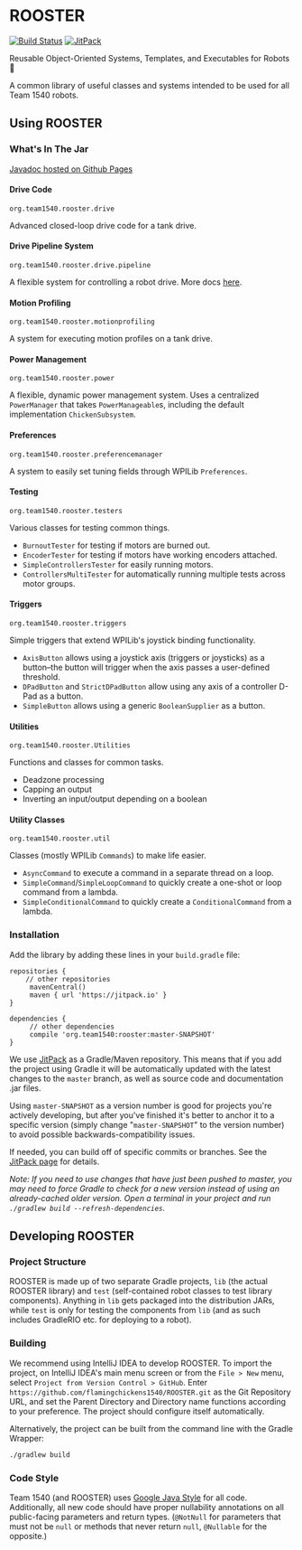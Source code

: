 # ROOSTER 
[![Build Status](https://travis-ci.org/flamingchickens1540/ROOSTER.svg?branch=master)](https://travis-ci.org/flamingchickens1540/ROOSTER)
[![JitPack](https://jitpack.io/v/org.team1540/rooster.svg)](https://jitpack.io/#org.team1540/rooster)

Reusable Object-Oriented Systems, Templates, and Executables for Robots 🐓

A common library of useful classes and systems intended to be used for all Team 1540 robots.

## Using ROOSTER

### What's In The Jar

[Javadoc hosted on Github Pages](https://flamingchickens1540.github.io/ROOSTER)

#### Drive Code

`org.team1540.rooster.drive`

Advanced closed-loop drive code for a tank drive.

#### Drive Pipeline System

`org.team1540.rooster.drive.pipeline`

A flexible system for controlling a robot drive. More docs [here](docs/Drive%20Pipelines.md).

#### Motion Profiling

`org.team1540.rooster.motionprofiling`

A system for executing motion profiles on a tank drive.

#### Power Management

`org.team1540.rooster.power`

A flexible, dynamic power management system. Uses a centralized `PowerManager` that takes `PowerManageable`s, including the default implementation `ChickenSubsystem`.

#### Preferences

`org.team1540.rooster.preferencemanager`

A system to easily set tuning fields through WPILib `Preferences`.

#### Testing

`org.team1540.rooster.testers`

Various classes for testing common things.
- `BurnoutTester` for testing if motors are burned out.
- `EncoderTester` for testing if motors have working encoders attached.
- `SimpleControllersTester` for easily running motors.
- `ControllersMultiTester` for automatically running multiple tests across motor groups.

#### Triggers

`org.team1540.rooster.triggers`

Simple triggers that extend WPILib's joystick binding functionality. 

- `AxisButton` allows using a joystick axis (triggers or joysticks) as a button–the button will trigger when the axis passes a user-defined threshold.
- `DPadButton` and `StrictDPadButton` allow using any axis of a controller D-Pad as a button.
- `SimpleButton` allows using a generic `BooleanSupplier` as a button.

#### Utilities

`org.team1540.rooster.Utilities`

Functions and classes for common tasks.

- Deadzone processing
- Capping an output
- Inverting an input/output depending on a boolean

#### Utility Classes

`org.team1540.rooster.util`

Classes (mostly WPILib `Commands`) to make life easier.

- `AsyncCommand` to execute a command in a separate thread on a loop.
- `SimpleCommand`/`SimpleLoopCommand` to quickly create a one-shot or loop command from a lambda.
- `SimpleConditionalCommand` to quickly create a `ConditionalCommand` from a lambda.

### Installation

Add the library by adding these lines in your `build.gradle` file:

```Gradle
repositories {
	// other repositories
     mavenCentral()
     maven { url 'https://jitpack.io' }
}

dependencies {
     // other dependencies
     compile 'org.team1540:rooster:master-SNAPSHOT'
}
```

We use [JitPack](https://jitpack.io) as a Gradle/Maven repository. This means that if you add the project using Gradle it will be automatically updated with the latest changes to the `master` branch, as well as source code and documentation .jar files.

Using `master-SNAPSHOT` as a version number is good for projects you're actively developing, but after you've finished it's better to anchor it to a specific version (simply change "`master-SNAPSHOT`" to the version number) to avoid possible backwards-compatibility issues.

If needed, you can build off of specific commits or branches. See the [JitPack page](https://jitpack.io/#org.team1540/rooster) for details.

_Note: If you need to use changes that have just been pushed to master, you may need to force Gradle to check for a new version instead of using an already-cached older version.  Open a terminal in your project and run `./gradlew build --refresh-dependencies`._

## Developing ROOSTER

### Project Structure

ROOSTER is made up of two separate Gradle projects, `lib` (the actual ROOSTER library) and `test` (self-contained robot classes to test library components). Anything in `lib` gets packaged into the distribution JARs, while `test` is only for testing the components from `lib` (and as such includes GradleRIO etc. for deploying to a robot).

### Building

We recommend using IntelliJ IDEA to develop ROOSTER. To import the project, on IntelliJ IDEA's main menu screen or from the `File > New` menu, select `Project from Version Control > GitHub`. Enter `https://github.com/flamingchickens1540/ROOSTER.git` as the Git Repository URL, and set the Parent Directory and Directory name functions according to your preference. The project should configure itself automatically.

Alternatively, the project can be built from the command line with the Gradle Wrapper:

```bash
./gradlew build
```

### Code Style

Team 1540 (and ROOSTER) uses [Google Java Style](https://google.github.io/styleguide/javaguide.html) for all code. Additionally, all new code should have proper nullability annotations on all public-facing parameters and return types. (`@NotNull` for parameters that must not be `null` or methods that never return `null`, `@Nullable` for the opposite.)
